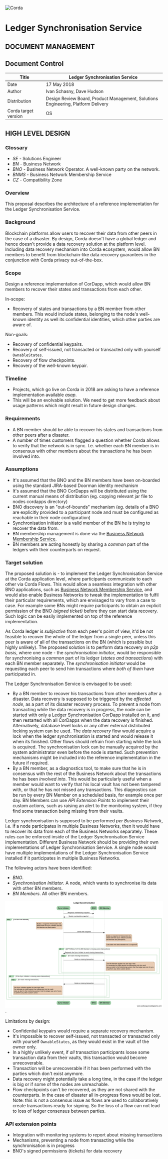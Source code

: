 ![Corda](https://www.corda.net/wp-content/uploads/2016/11/fg005_corda_b.png)

# Ledger Synchronisation Service

DOCUMENT MANAGEMENT
---

## Document Control

| Title                | Ledger Synchronisation Service                            |
| -------------------- | ------------------------------------------------------------ |
| Date                 | 17 May 2018                                                |
| Author               | Ivan Schasny, Dave Hudson |
| Distribution         | Design Review Board, Product Management, Solutions Engineering, Platform Delivery |
| Corda target version | OS                                                   |

## HIGH LEVEL DESIGN

### Glossary

* *SE* - Solutions Engineer
* *BN* - Business Network
* *BNO* - Business Network Operator. A well-known party on the network.
* *BNMS* - Business Network Membership Service
* *CZ* - Compatibility Zone

### Overview

This proposal describes the architecture of a reference implementation for the Ledger Synchronisation Service.

### Background

Blockchain platforms allow users to recover their data from other peers in the case of a disaster. By design, Corda doesn't have a global ledger and hence doesn't provide a data recovery solution at the platform level. Including data recovery mechanism into Corda ecosystem, would allow BN members to benefit from blockchain-like data recovery guarantees in the conjunction with Corda privacy out-of-the-box.

### Scope

Design a reference implementation of CorDapp, which would allow BN members to recover their states and transactions from each other.

In-scope:
* Recovery of states and transactions by a BN member from other members. This would include states, belonging to the node's well-known identity as well its confidential identities, which other parties are aware of. 

Non-goals:
* Recovery of confidential keypairs.
* Recovery of self-issued, not transacted or transacted only with yourself `OwnableStates`.
* Recovery of flow checkpoints.
* Recovery of the well-known keypair.

### Timeline

* Projects, which go live on Corda in 2018 are asking to have a reference implementation available *asap*.
* This will be an evolvable solution. We need to get more feedback about usage patterns which might result in future design changes.  

### Requirements

* A BN member should be able to recover his states and transactions from other peers after a disaster.
* A number of times customers flagged a question whether Corda allows to verify that the network is in sync. I.e. whether each BN member is in consensus with other members about the transactions he has been involved into.

### Assumptions

* It's assumed that the BNO and the BN members have been on-boarded using the standard JIRA-based Doorman identity mechanism
* It's assumed that the BNO CorDapps will be distributed using the current manual means of distribution (eg. copying relevant jar file to nodes cordapps directory)
* BNO discovery is an "out-of-bounds" mechanism (eg. details of a BNO are explicitly provided to a participant node and must be configured as reachable in their node configuration)
* Synchronisation initiator is a valid member of the BN he is trying to recover the data from.
* BN membership management is done via the [Business Network Membership Service](../membership-service/design/design.md).
* BN members are acting honestly by sharing a *common* part of the ledgers with their counterparts on request.

### Target solution

The proposed solution is - to implement the Ledger Synchronisation Service at the Corda application level, where participants communicate to each other via Corda Flows. This would allow a seamless integration with other BNO applications, such as [Business Network Membership Service](../../membership-service/design/design.md), and would also enable Business Networks to tweak the implementation to fulfil their particular requirements, which are envisaged to vary from a case to case. For example some BNs might require participants to obtain an explicit permission of the BNO *(signed ticket)* before they can start data recovery. Such logic can be easily implemented on top of the reference implementation.

As Corda ledger is *subjective* from each peer's point of view, it'd be not feasible to recover the whole of the ledger from a single peer, unless this peer is aware of all of the transactions on the BN (which is possible but highly unlikely). The proposed solution is to perform data recovery on *p2p basis*, where one node - the *synchronisation initiator*, would be responsible for synchronising a *common* part of its ledger (*states and transactions*) with each BN member separately. The *synchronisation initiator* would be requesting each peer to send him transactions where *both of them* have participated in.

The Ledger Synchronisation Service is envisaged to be used:
* By a BN member to recover his transactions from other members after a disaster. Data recovery is supposed to be triggered by the *affected node*, as a part of its disaster recovery process. To prevent a node from transacting while the data recovery is in progress, the node can be started with only a Ledger Synchronisation CorDapp installed on it, and then restarted with all CorDapps when the data recovery is finished. Alternatively, database level locks or any other external distributed locking system can be used. The *data recovery* flow would acquire a lock when the ledger synchronisation is started and would release it when its finished. Other flows should refrain from starting while the lock is acquired. The synchronisation lock can be manually acquired by the system administrator even before the node is started. Such prevention mechanisms might be included into the reference implementation in the future if required.
* By a BN member, as a diagnostics tool, to make sure that he is in consensus with the rest of the Business Network about the transactions he has been *involved into*. This would be particularly useful when a member would want to verify that his local vault has not been tampered with, or that he has not missed any transactions. This diagnostics can be run by every BN Member on a scheduled basis, for example once per day. BN Members can use *API Extension Points* to implement their custom actions, such as raising an alert to the monitoring system, if they find some transaction being missing from their vaults.

Ledger synchronisation is supposed to be performed *per Business Network*, i.e. if a node participates in multiple Business Networks, then it would have to recover its data from each of the Business Networks separately. These rules can be enforced inside of the Ledger Synchronisation Service implementation. Different Business Network should be providing their own implementations of Ledger Synchronisation Service. A single node would have multiple implementations of the Ledger Synchronisation Service installed if it participates in multiple Business Networks.

The following actors have been identified:

* *BNO*.
* *Synchronisation Initiator*. A node, which wants to synchronise its data with other BN members.
* *BN Members*. All other BN members.

![Ledger synchronisation](./resources/ledger_sync.png).

Limitations by design:

* Confidential keypairs would require a separate recovery mechanism.
* It's impossible to recover self-issued, not transacted or transacted only with yourself `OwnableStates`, as they would exist in the vault of the owner only.
* In a highly unlikely event, if *all* transaction participants loose some transaction data from their vaults, this transaction would become unrecoverable.
* Transaction will be unrecoverable if it has been performed with the parties which don't exist anymore.
* Data recovery might potentially take a long time, in the case if the ledger is big or if some of the nodes are unreachable.
* Flow checkpoints can't be recovered, as they are not shared with the counterparts. In the case of disaster all in-progress flows would be lost. Note: this is not a consensus issue as flows are used to collaboratively create transactions ready for signing. So the loss of a flow can not lead to loss of ledger consensus between parties.

### API extension points

* Integration with monitoring systems to report about missing transactions
* Mechanisms, preventing a node from transacting while the synchronisation is in progress
* BNO's signed permissions (tickets) for data recovery
